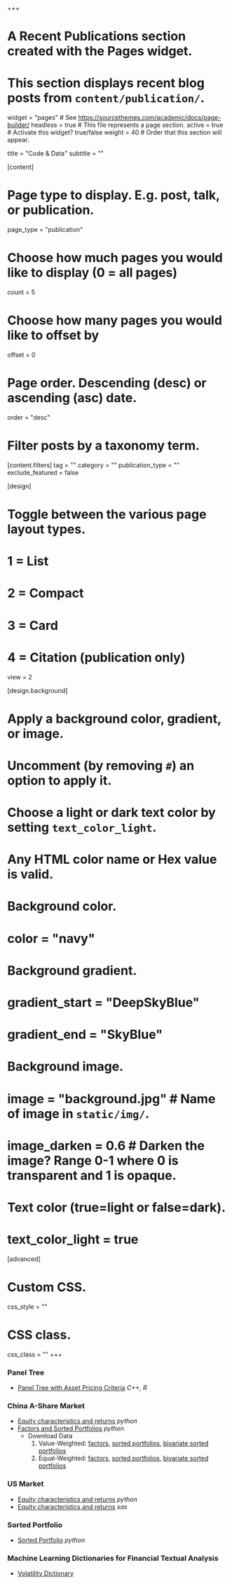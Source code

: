 +++
# A Recent Publications section created with the Pages widget.
# This section displays recent blog posts from `content/publication/`.

widget = "pages"  # See https://sourcethemes.com/academic/docs/page-builder/
headless = true  # This file represents a page section.
active = true  # Activate this widget? true/false
weight = 40  # Order that this section will appear.

title = "Code & Data"
subtitle = ""

[content]
  # Page type to display. E.g. post, talk, or publication.
  page_type = "publication"

  # Choose how much pages you would like to display (0 = all pages)
  count = 5

  # Choose how many pages you would like to offset by
  offset = 0

  # Page order. Descending (desc) or ascending (asc) date.
  order = "desc"

  # Filter posts by a taxonomy term.
  [content.filters]
    tag = ""
    category = ""
    publication_type = ""
    exclude_featured = false

[design]
  # Toggle between the various page layout types.
  #   1 = List
  #   2 = Compact
  #   3 = Card
  #   4 = Citation (publication only)
  view = 2

[design.background]
  # Apply a background color, gradient, or image.
  #   Uncomment (by removing `#`) an option to apply it.
  #   Choose a light or dark text color by setting `text_color_light`.
  #   Any HTML color name or Hex value is valid.

  # Background color.
  # color = "navy"

  # Background gradient.
  # gradient_start = "DeepSkyBlue"
  # gradient_end = "SkyBlue"

  # Background image.
  # image = "background.jpg"  # Name of image in `static/img/`.
  # image_darken = 0.6  # Darken the image? Range 0-1 where 0 is transparent and 1 is opaque.

  # Text color (true=light or false=dark).
  # text_color_light = true  

[advanced]
 # Custom CSS.
 css_style = ""

 # CSS class.
 css_class = ""
+++

<!-- {{% alert note %}}
Quickly discover relevant content by [filtering publications]({{< ref "/publication/_index.md" >}}).
{{% /alert %}} -->

<!-- ### Publication: -->

<!-- ###  Open Source Codes: -->

<!-- I own the Github team [MLFINA](https://github.com/mlfina). I also contribute to [Quantactix](https://github.com/Quantactix). -->

### Panel Tree
  - [Panel Tree with Asset Pricing Criteria](https://github.com/Quantactix/TreeFactor) *C++, R*

  <!-- - Download Data
    - PTree Factors and Test Assets are available for download! [*LINK*](https://www.dropbox.com/scl/fo/uzyrgysx6thlswjd0oo0g/h?rlkey=qc4l93y0dqh9s0pvneftm2jtr&dl=0)
    - [Growing the Efficient Frontier on Panel Trees](https://papers.ssrn.com/sol3/papers.cfm?abstract_id=3949463) -->

### China A-Share Market
  - [Equity characteristics and returns](https://github.com/Quantactix/ChinaAShareEquityCharacteristics) *python*
  - [Factors and Sorted Portfolios](https://github.com/mlfina/China-A-Sort) *python*
    - Download Data
      1. Value-Weighted: [factors](https://github.com/mlfina/China-A-Sort/blob/main/data/output/sorted_portfolio_vw/unifactor_returns.csv), [sorted portfolios](https://github.com/mlfina/China-A-Sort/blob/main/data/output/sorted_portfolio_vw/unisort_returns.csv), [bivariate sorted portfolios](https://github.com/mlfina/China-A-Sort/blob/main/data/output/sorted_portfolio_vw/bisort_returns.csv)
      2. Equal-Weighted: [factors](https://github.com/mlfina/China-A-Sort/blob/main/data/output/sorted_portfolio_ew/unifactor_returns.csv), [sorted portfolios](https://github.com/mlfina/China-A-Sort/blob/main/data/output/sorted_portfolio_ew/unisort_returns.csv), [bivariate sorted portfolios](https://github.com/mlfina/China-A-Sort/blob/main/data/output/sorted_portfolio_ew/bisort_returns.csv)

### US Market
  - [Equity characteristics and returns](https://github.com/Feng-CityUHK/EquityCharacteristics) *python*
  - [Equity characteristics and returns](https://github.com/Feng-CityUHK/EquityCharacteristicsSAS) *sas*

### Sorted Portfolio 
  - [Sorted Portfolio](https://github.com/xinhe97/SortCS) *python*

### Machine Learning Dictionaries for Financial Textual Analysis
  - [Volatility Dictionary](https://mlfina.github.io/Volatility_Dictionary/)

<!-- ### In Progress: -->

<!-- - [Basis Asset](https://github.com/Feng-CityUHK/basis_asset) -->